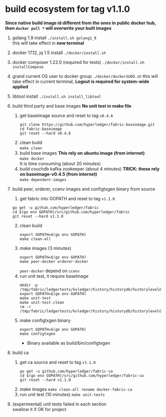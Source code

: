 # build ecosystem for tag v1.1.0
**Since native build image id different from the ones in public docker hub, then `docker pull *` will overwrite your built images**

1. golang 1.9 install 
`./install.sh golang1_9`  
this will take effect in **new terminal**
2. docker 17.12, jq 1.5 install 
`./docker/install.sh`
3. docker composer 1.22.0 (required for tests)
`./docker/install.sh installCompose`
4. grand current OS user to docker group
`./docker/dockerSUDO.sh` 
this will take effect in current terminal, **Logout is required for system-wide applied**
5. libtool install 
`./install.sh install_libtool` 

6. build third party and base images 
    **No unit test in make file**
    1. get baseimage source and reset to tag `v0.4.6`  
        ```
        git clone https://github.com/hyperledger/fabric-baseimage.git
        cd fabric-baseimage
        git reset --hard v0.4.6
        ```
    2. clean build  
        `make clean`
    2. build base images **This rely on ubuntu image (from internet)**  
        `make docker`  
    It is time consuming (about 20 minutes)
    3. build couchdb kafka zookeeper (about 4 minutes) **TRICK: these rely on baseimage-v0.4.5 (from internet)**  
        `make dependent-images`  
    
7. build peer, orderer, ccenv images and configtxgen binary from source
    1. get fabric into GOPATH and reset to tag  `v1.1.0`
    ```
    go get -u github.com/hyperledger/fabric
    cd $(go env GOPATH)/src/github.com/hyperledger/fabric
    git reset --hard v1.1.0
    ```
    2. clean build  
        ```
        export GOPATH=$(go env GOPATH)
        make clean-all
        ```
    2. make images (3 minutes)
        ```
        export GOPATH=$(go env GOPATH)
        make peer-docker orderer-docker
        ```
        `peer-docker` depend on `ccenv`
    4. run unit test, it require baseImage
        ```
        mkdir -p /tmp/fabric/ledgertests/kvledger/history/historydb/historyleveldb/ledgersData/
        export GOPATH=$(go env GOPATH)
        make unit-test
        make unit-test-clean
        rm -r /tmp/fabric/ledgertests/kvledger/history/historydb/historyleveldb/ledgersData/
        ```
    3. make configtxgen binary
        ```
        export GOPATH=$(go env GOPATH)
        make configtxgen
        ```
        - Binary available as build/bin/configtxgen
8. build ca
    1. get ca source and reset to tag `v1.1.0`  
        ```
        go get -u github.com/hyperledger/fabric-ca
        cd $(go env GOPATH)/src/github.com/hyperledger/fabric-ca
        git reset --hard v1.1.0
        ```
    2. make images
        `make clean-all rename docker-fabric-ca`
    3. run unit test (10 minutes)
        `make unit-tests`
 
9. (experimental) unit tests failed in each section  
swallow it if OK for project